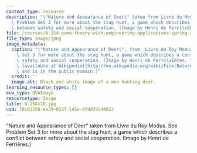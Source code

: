 ```yaml
---
content_type: resource
description: "\"Nature and Appearance of Deer\" taken from Livre du Roy Modus. See\
  \ Problem Set 3 for more about the stag hunt, a game which describes a conflict\
  \ between safety and social cooperation. (Image by Henri de Ferri\xE8res.)"
file: /courses/6-254-game-theory-with-engineering-applications-spring-2010/78c83268aa39033f145e8fdd39744023_6-254s10.jpg
file_type: image/jpeg
image_metadata:
  caption: "\"Nature and Appearance of Deer\", from _Livre du Roy Modus_. See Problem\
    \ Set 3 for more about the stag hunt, a game which describes a conflict between\
    \ safety and social cooperation. (Image by Henri de Ferri\xE8res. The image is\
    \ [available at Wikipedia](http://en.wikipedia.org/wiki/File:Nature_and_Appearance_of_Deer_and_how_they_can_be_hunted_with_Dogs_Fac_simile_of_a_Miniature_in_the_Livre_du_Roy_Modus_Manuscript_of_the_Fourteenth_Century_National_Library_of_Paris.png)\
    \ and is in the public domain.)"
  credit: ''
  image-alt: Black and white image of a man hunting deer.
learning_resource_types: []
ocw_type: OCWImage
resourcetype: Image
title: 6-254s10.jpg
uid: 78c83268-aa39-033f-145e-8fdd39744023
---
```

"Nature and Appearance of Deer" taken from Livre du Roy Modus. See Problem Set 3 for more about the stag hunt, a game which describes a conflict between safety and social cooperation. (Image by Henri de Ferrières.)

